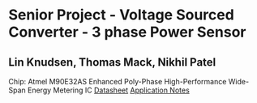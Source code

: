 # Senior Project - Voltage Sourced Converter - 3 phase Power Sensor
## Lin Knudsen, Thomas Mack, Nikhil Patel
Chip: Atmel M90E32AS Enhanced Poly-Phase High-Performance Wide-Span
Energy Metering IC
[Datasheet](https://ww1.microchip.com/downloads/aemDocuments/documents/OTH/ProductDocuments/DataSheets/Atmel-46003-SE-M90E32AS-Datasheet.pdf)
[Application Notes](https://ww1.microchip.com/downloads/aemDocuments/documents/OTH/ApplicationNotes/ApplicationNotes/Atmel-46103-SE-M90E32AS-ApplicationNote.pdf)